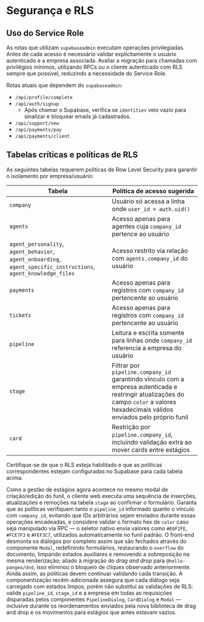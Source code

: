 # Segurança e RLS

## Uso do Service Role
As rotas que utilizam `supabaseadmin` executam operações privilegiadas. Antes de cada acesso é necessário validar explicitamente o usuário autenticado e a empresa associada. Avaliar a migração para chamadas com privilégios mínimos, utilizando RPCs ou o cliente autenticado com RLS sempre que possível, reduzindo a necessidade do Service Role.

Rotas atuais que dependem do `supabaseadmin`:

- `/api/profile/complete`
- `/api/auth/signup`
  - Após chamar o Supabase, verifica se `identities` veio vazio para sinalizar e bloquear emails já cadastrados.
- `/api/support/new`
- `/api/payments/pay`
- `/api/payments/client`

## Tabelas críticas e políticas de RLS
As seguintes tabelas requerem políticas de Row Level Security para garantir o isolamento por empresa/usuário:

| Tabela | Política de acesso sugerida |
| --- | --- |
| `company` | Usuário só acessa a linha onde `user_id = auth.uid()` |
| `agents` | Acesso apenas para agentes cuja `company_id` pertence ao usuário |
| `agent_personality`, `agent_behavior`, `agent_onboarding`, `agent_specific_instructions`, `agent_knowledge_files` | Acesso restrito via relação com `agents.company_id` do usuário |
| `payments` | Acesso apenas para registros com `company_id` pertencente ao usuário |
| `tickets` | Acesso apenas para registros com `company_id` pertencente ao usuário |
| `pipeline` | Leitura e escrita somente para linhas onde `company_id` referencia a empresa do usuário |
| `stage` | Filtrar por `pipeline.company_id` garantindo vínculo com a empresa autenticada e restringir atualizações do campo `color` a valores hexadecimais válidos enviados pelo próprio funil |
| `card` | Restrição por `pipeline.company_id`, incluindo validação extra ao mover cards entre estágios |

Certifique-se de que o RLS esteja habilitado e que as políticas correspondentes estejam configuradas no Supabase para cada tabela acima.

Como a gestão de estágios agora acontece no mesmo modal de criação/edição do funil, o cliente web executa uma sequência de inserções, atualizações e remoções na tabela `stage` ao confirmar o formulário. Garanta que as políticas verifiquem tanto o `pipeline_id` informado quanto o vínculo com `company_id`, evitando que IDs arbitrários sejam enviados durante essas operações encadeadas, e considere validar o formato hex de `color` caso seja manipulado via RPC — o seletor nativo envia valores como `#E0F2FE`, `#FCE7F3` e `#FEF3C7`, utilizados automaticamente no funil padrão. O front-end desmonta os diálogos por completo assim que são fechados através do componente `Modal`, redefinindo formulários, restaurando o `overflow` do documento, limpando estados auxiliares e removendo a sobreposição na mesma renderização; aliado à migração do _drag and drop_ para `@hello-pangea/dnd`, isso eliminou o bloqueio de cliques observado anteriormente. Ainda assim, as políticas devem continuar validando cada transição. A componentização recém-adicionada assegura que cada diálogo seja carregado com estados limpos, porém não substitui as validações de RLS: valide `pipeline_id`, `stage_id` e a empresa em todas as requisições disparadas pelos componentes `PipelineDialog`, `CardDialog` e `Modal` — inclusive durante os reordenamentos enviados pela nova biblioteca de drag and drop e os movimentos para estágios que antes estavam vazios.
